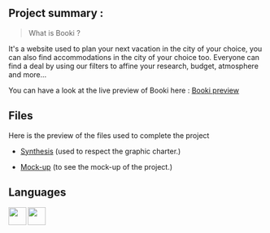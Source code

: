 ## Project summary :

>What is Booki ?

It's a website used to plan your next vacation in the city of your choice, you can also find accommodations in the city of your choice too.
Everyone can find a deal by using our filters to affine your research, budget, atmosphere and more...

You can have a look at the live preview of Booki here : [Booki preview](https://dylancatala.github.io/Booki/) 


## Files
Here is the preview of the files used to complete the project

* [Synthesis](https://course.oc-static.com/projects/D%C3%A9veloppeur+Web/IW_P3+HTML+CSS+Booki/IW+%3A+React+Booki+-+Note+de+synthese.pdf) (used to respect the graphic charter.)


* [Mock-up](https://www.figma.com/file/r9YJyUkpVdrxzBBKGH7reY/Maquettes-Booki-(desktop%2C-mobile%2C-tablette)?node-id=3%3A0&t=aSSTnHDTI9f1lLka-0) (to see the mock-up of the project.)

## Languages
<img align="left" width="35px" src="https://cdn.jsdelivr.net/gh/devicons/devicon/icons/html5/html5-original.svg" />
<img align="left" width="35px" src="https://cdn.jsdelivr.net/gh/devicons/devicon/icons/css3/css3-original.svg" />
